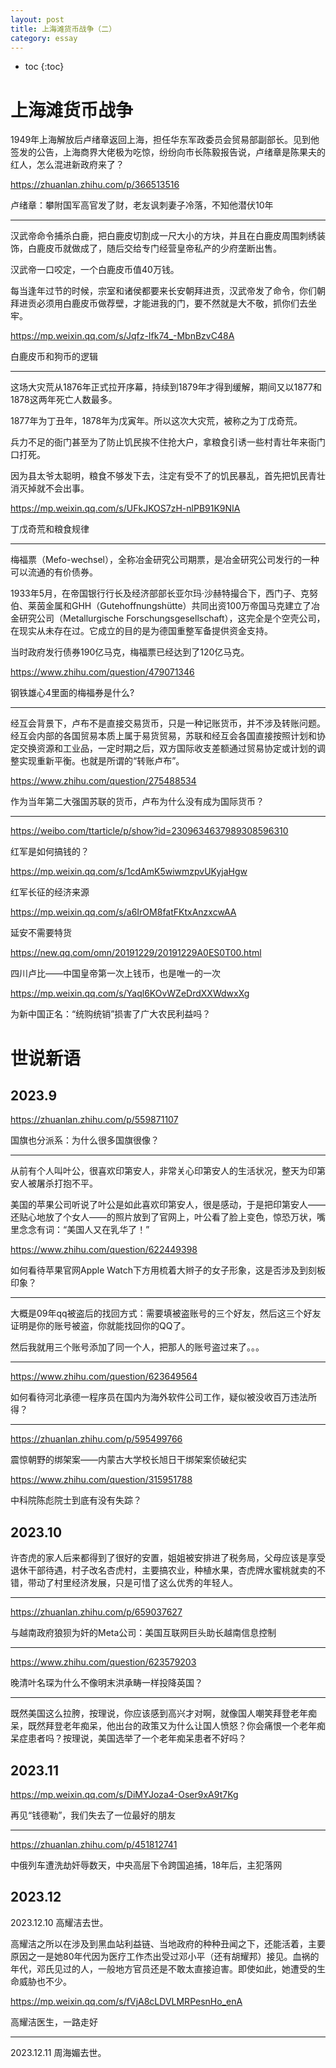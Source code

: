 ```yaml
---
layout: post
title: 上海滩货币战争（二）
category: essay 
---
```


* toc
{:toc}

# 上海滩货币战争

1949年上海解放后卢绪章返回上海，担任华东军政委员会贸易部副部长。见到他签发的公告，上海商界大佬极为吃惊，纷纷向市长陈毅报告说，卢绪章是陈果夫的红人，怎么混进新政府来了？

https://zhuanlan.zhihu.com/p/366513516

卢绪章：攀附国军高官发了财，老友讽刺妻子冷落，不知他潜伏10年

---

汉武帝命令捕杀白鹿，把白鹿皮切割成一尺大小的方块，并且在白鹿皮周围刺绣装饰，白鹿皮币就做成了，随后交给专门经营皇帝私产的少府垄断出售。

汉武帝一口咬定，一个白鹿皮币值40万钱。

每当逢年过节的时候，宗室和诸侯都要来长安朝拜进贡，汉武帝发了命令，你们朝拜进贡必须用白鹿皮币做荐壁，才能进我的门，要不然就是大不敬，抓你们去坐牢。

https://mp.weixin.qq.com/s/Jqfz-Ifk74_-MbnBzvC48A

白鹿皮币和狗币的逻辑

---

这场大灾荒从1876年正式拉开序幕，持续到1879年才得到缓解，期间又以1877和1878这两年死亡人数最多。

1877年为丁丑年，1878年为戊寅年。所以这次大灾荒，被称之为丁戊奇荒。

兵力不足的衙门甚至为了防止饥民挨不住抢大户，拿粮食引诱一些村青壮年来衙门口打死。

因为县太爷太聪明，粮食不够发下去，注定有受不了的饥民暴乱，首先把饥民青壮消灭掉就不会出事。

https://mp.weixin.qq.com/s/UFkJKOS7zH-nlPB91K9NIA

丁戊奇荒和粮食规律

---

梅福票（Mefo-wechsel），全称冶金研究公司期票，是冶金研究公司发行的一种可以流通的有价债券。

1933年5月，在帝国银行行长及经济部部长亚尔玛·沙赫特撮合下，西门子、克努伯、莱茵金属和GHH（Gutehoffnungshütte）共同出资100万帝国马克建立了冶金研究公司（Metallurgische Forschungsgesellschaft），这完全是个空壳公司，在现实从未存在过。它成立的目的是为德国重整军备提供资金支持。

当时政府发行债券190亿马克，梅福票已经达到了120亿马克。

https://www.zhihu.com/question/479071346

钢铁雄心4里面的梅福券是什么?

---

经互会背景下，卢布不是直接交易货币，只是一种记账货币，并不涉及转账问题。经互会内部的各国贸易本质上属于易货贸易，苏联和经互会各国直接按照计划和协定交换资源和工业品，一定时期之后，双方国际收支差额通过贸易协定或计划的调整实现重新平衡。也就是所谓的“转账卢布”。

https://www.zhihu.com/question/275488534

作为当年第二大强国苏联的货币，卢布为什么没有成为国际货币？

---

https://weibo.com/ttarticle/p/show?id=2309634637989308596310

红军是如何搞钱的？

https://mp.weixin.qq.com/s/1cdAmK5wiwmzpvUKyjaHgw

红军长征的经济来源

https://mp.weixin.qq.com/s/a6IrOM8fatFKtxAnzxcwAA

延安不需要特货

https://new.qq.com/omn/20191229/20191229A0ES0T00.html

四川卢比——中国皇帝第一次上钱币，也是唯一的一次

https://mp.weixin.qq.com/s/Yaql6KOvWZeDrdXXWdwxXg

为新中国正名：“统购统销”损害了广大农民利益吗？

# 世说新语

## 2023.9

https://zhuanlan.zhihu.com/p/559871107

国旗也分派系：为什么很多国旗很像？

---

从前有个人叫叶公，很喜欢印第安人，非常关心印第安人的生活状况，整天为印第安人被屠杀打抱不平。

美国的苹果公司听说了叶公是如此喜欢印第安人，很是感动，于是把印第安人——还贴心地放了个女人——的照片放到了官网上，叶公看了脸上变色，惊恐万状，嘴里念念有词：“美国人又在乳华了！”

https://www.zhihu.com/question/622449398

如何看待苹果官网Apple Watch下方用梳着大辫子的女子形象，这是否涉及到刻板印象？

---

大概是09年qq被盗后的找回方式：需要填被盗账号的三个好友，然后这三个好友证明是你的账号被盗，你就能找回你的QQ了。

然后我就用三个账号添加了同一个人，把那人的账号盗过来了。。。

---

https://www.zhihu.com/question/623649564

如何看待河北承德一程序员在国内为海外软件公司工作，疑似被没收百万违法所得？

---

https://zhuanlan.zhihu.com/p/595499766

震惊朝野的绑架案——内蒙古大学校长旭日干绑架案侦破纪实

https://www.zhihu.com/question/315951788

中科院陈彪院士到底有没有失踪？

## 2023.10

许杏虎的家人后来都得到了很好的安置，姐姐被安排进了税务局，父母应该是享受退休干部待遇，村子改名杏虎村，主要搞农业，种植水果，杏虎牌水蜜桃就卖的不错，带动了村里经济发展，只是可惜了这么优秀的年轻人。

---

https://zhuanlan.zhihu.com/p/659037627

与越南政府狼狈为奸的Meta公司：美国互联网巨头助长越南信息控制

---

https://www.zhihu.com/question/623579203

晚清叶名琛为什么不像明末洪承畴一样投降英国？

---

既然美国这么拉胯，按理说，你应该感到高兴才对啊，就像国人嘲笑拜登老年痴呆，既然拜登老年痴呆，他出台的政策又为什么让国人愤怒？你会痛恨一个老年痴呆症患者吗？按理说，美国选举了一个老年痴呆患者不好吗？

## 2023.11

https://mp.weixin.qq.com/s/DiMYJoza4-Oser9xA9t7Kg

再见“钱德勒”，我们失去了一位最好的朋友

---

https://zhuanlan.zhihu.com/p/451812741

中俄列车遭洗劫奸辱数天，中央高层下令跨国追捕，18年后，主犯落网

## 2023.12

2023.12.10 高耀洁去世。

高耀洁之所以在涉及到黑血站利益链、当地政府的种种丑闻之下，还能活着，主要原因之一是她80年代因为医疗工作杰出受过邓小平（还有胡耀邦）接见。血祸的年代，邓氏见过的人，一般地方官员还是不敢太直接迫害。即使如此，她遭受的生命威胁也不少。

https://mp.weixin.qq.com/s/fVjA8cLDVLMRPesnHo_enA

高耀洁医生，一路走好

---

2023.12.11 周海媚去世。
